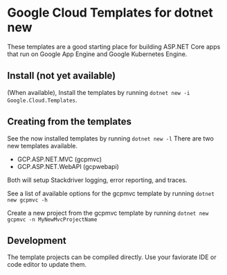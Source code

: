﻿# Google Cloud Templates for dotnet new

These templates are a good starting place for building ASP.NET Core apps that run
on Google App Engine and Google Kubernetes Engine.

## Install (not yet available)

(When available), Install the templates by running `dotnet new -i Google.Cloud.Templates`.

## Creating from the templates

See the now installed templates by running `dotnet new -l`
There are two new templates available.

* GCP.ASP.NET.MVC (gcpmvc)
* GCP.ASP.NET.WebAPI (gcpwebapi)

Both will setup Stackdriver logging, error reporting, and traces.

See a list of available options for the gcpmvc template by running `dotnet new gcpmvc -h`

Create a new project from the gcpmvc template by running `dotnet new gcpmvc -n MyNewMvcProjectName`

## Development

The template projects can be compiled directly.
Use your faviorate IDE or code editor to update them.
